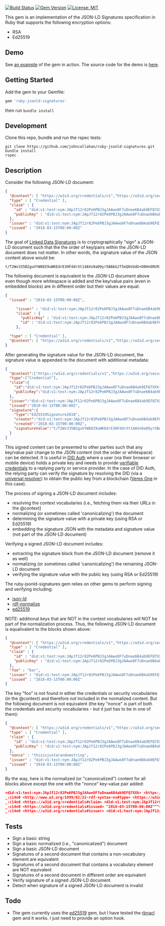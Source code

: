 [![Build Status](https://travis-ci.org/johncallahan/ruby-jsonld-signatures.svg?branch=master)](https://travis-ci.org/johncallahan/ruby-jsonld-signatures) [![Gem Version](https://badge.fury.io/rb/ruby-jsonld-signatures.svg)](https://badge.fury.io/rb/ruby-jsonld-signatures) [![License: MIT](https://img.shields.io/badge/License-MIT-yellow.svg)](https://opensource.org/licenses/MIT)

This gem is an implementation of the JSON-LD Signatures specification
in Ruby that supports the following encryption options:

* RSA
* Ed25519

Demo
----

See [an example](https://ldsigdemo.herokuapp.com/) of the gem in action.  The source code for the demo is [here](https://github.com/johncallahan/ldsigdemo).

Getting Started
---------------

Add the gem to your Gemfile:

```ruby
gem 'ruby-jsonld-signatures'
```

then run `bundle install`

Development
-----------

Clone this repo, bundle and run the rspec tests:

```shell
git clone https://github.com/johncallahan/ruby-jsonld-signatures.git
bundle install
rspec
```

Description
-----------

Consider the following JSON-LD document:

```json
{
  "@context": [ "https://w3id.org/credentials/v1","https://w3id.org/security/v1"],
  "type" : [ "Credential" ],
  "claim" : {
    "id" : "did:v1:test:nym:JApJf12r82Pe6PBJ3gJAAwo8F7uDnae6B4ab9EFQ7XXk",
    "publicKey" : "did:v1:test:nym:JApJf12r82Pe6PBJ3gJAAwo8F7uDnae6B4ab9EFQ7XXk#authn-key-1"
  },
  "issuer" : "did:v1:test:nym:JApJf12r82Pe6PBJ3gJAAwo8F7uDnae6B4ab9EFQ7XXk",
  "issued" : "2018-03-15T00:00:00Z"
}
```

The goal of [Linked Data Signatures](https://w3c-dvcg.github.io/ld-signatures/) is to
cryptographically "sign" a JSON-LD document such that the the order of
key/pairs within the JSON-LD document does not matter.  In other words,
the signature value of the JSON content above would be:

```
t/T2Wv335B2guVYW88I9uWKEdrE3HFddrXt14AVo9aD9yr5BAbGJT5eQbVGdG+O0Hn6RU9IYgi1o15/F3x37Ag==
```

The following document is equivalent to the JSON-LD document above even
though more whitespace is added and the key/value pairs (even in
embedded blocks) are in different order but their values are equal:

```json
{
  "issued" : "2018-03-15T00:00:00Z",

     "issuer" : "did:v1:test:nym:JApJf12r82Pe6PBJ3gJAAwo8F7uDnae6B4ab9EFQ7XXk",
     "claim" : {
       "publicKey" : "did:v1:test:nym:JApJf12r82Pe6PBJ3gJAAwo8F7uDnae6B4ab9EFQ7XXk#authn-key-1",
       "id" : "did:v1:test:nym:JApJf12r82Pe6PBJ3gJAAwo8F7uDnae6B4ab9EFQ7XXk"
     },

  "type" : [ "Credential" ],
  "@context": [ "https://w3id.org/credentials/v1","https://w3id.org/security/v1"]
}

```

After generating the signature value for the JSON-LD document, the
signature value is appended to the document with additional metadata:

```json
{
  "@context":["https://w3id.org/credentials/v1","https://w3id.org/security/v1"],
  "type":["Credential"],
  "claim":{
    "id":"did:v1:test:nym:JApJf12r82Pe6PBJ3gJAAwo8F7uDnae6B4ab9EFQ7XXk",
    "publicKey":"did:v1:test:nym:JApJf12r82Pe6PBJ3gJAAwo8F7uDnae6B4ab9EFQ7XXk#authn-key-1"
  },
  "issuer":"did:v1:test:nym:JApJf12r82Pe6PBJ3gJAAwo8F7uDnae6B4ab9EFQ7XXk",
  "issued":"2018-03-15T00:00:00Z",
  "signature":{
    "type":"Ed25519Signature2018",
    "creator":"did:v1:test:nym:JApJf12r82Pe6PBJ3gJAAwo8F7uDnae6B4ab9EFQ7XXk#authn-key-1",
    "created":"2018-03-15T00:00:00Z",
    "signatureValue":"t/T2Wv335B2guVYW88I9uWKEdrE3HFddrXt14AVo9aD9yr5BAbGJT5eQbVGdG+O0Hn6RU9IYgi1o15/F3x37Ag=="
  }
}
```

This signed content can be presented to other parties such that any
key/value pair change to the JSON content (not the order or
whitespace) can be detected.  It is useful in [DID Auth](https://github.com/WebOfTrustInfo/rebooting-the-web-of-trust-spring2018/blob/master/final-documents/did-auth.md) where a
user (via their browser or mobile device) holds a private key and
needs to provide [verifiable credentials](https://github.com/WebOfTrustInfo/rwot7/blob/master/topics-and-advance-readings/verifiable-credentials-primer.md) to a replying party or
service provider.  In the case of DID Auth, the relying party can
verify the signature by resolving the DID (via a [universal
resolver](https://github.com/decentralized-identity/universal-resolver)) to obtain the public key from a blockchain ([Veres
One](https://github.com/veres-one/veres-one) in this case).

The process of signing a JSON-LD document includes:

* resolving the context vocabularies (i.e., fetching them via their URLs in the @context]
* normalizing (or sometimes called 'canonicalizing') the document
* determining the signature value with a private key (using RSA or Ed25519)
* embedding the signature JSON with the metadata and signature value (not part of the JSON-LD document)

Verifying a signed JSON-LD document includes:

* extracting the signature block from the JSON-LD document (remove it as well)
* normalizing (or sometimes called 'canonicalizing') the remaining JSON-LD document
* verifying the signature value with the public key (using RSA or Ed25519)

The ruby-jsonld-signatures gem relies on other gems to perform signing
and verifying including:

* [json-ld](https://github.com/ruby-rdf/json-ld)
* [rdf-normalize](https://github.com/ruby-rdf/rdf-normalize)
* [ed25519](https://github.com/crypto-rb/ed25519)

NOTE: additional keys that are NOT in the context vocabularies will
NOT be part of the normalization process.  Thus, the following JSON-LD
document is equalivalent to the blocks shown above:

```json
{
  "@context": [ "https://w3id.org/credentials/v1","https://w3id.org/security/v1"],
  "type" : [ "Credential" ],
  "claim" : {
    "id" : "did:v1:test:nym:JApJf12r82Pe6PBJ3gJAAwo8F7uDnae6B4ab9EFQ7XXk",
    "publicKey" : "did:v1:test:nym:JApJf12r82Pe6PBJ3gJAAwo8F7uDnae6B4ab9EFQ7XXk#authn-key-1"
  },
  "foo" : "bar",
  "issuer" : "did:v1:test:nym:JApJf12r82Pe6PBJ3gJAAwo8F7uDnae6B4ab9EFQ7XXk",
  "issued" : "2018-03-15T00:00:00Z"
}
```

The key "foo" is not found in either the credentials or security
vocabularies (in the @context) and therefore *not* included in the
normalized content.  But the following document is not equivalent (the
key "nonce" *is* part of both the credentials and security
vocabularies - but it just has to be in one of them):

```json
{
  "@context": [ "https://w3id.org/credentials/v1","https://w3id.org/security/v1"],
  "type" : [ "Credential" ],
  "claim" : {
    "id" : "did:v1:test:nym:JApJf12r82Pe6PBJ3gJAAwo8F7uDnae6B4ab9EFQ7XXk",
    "publicKey" : "did:v1:test:nym:JApJf12r82Pe6PBJ3gJAAwo8F7uDnae6B4ab9EFQ7XXk#authn-key-1"
  },
  "nonce" : "thisisjustarandomstring",
  "issuer" : "did:v1:test:nym:JApJf12r82Pe6PBJ3gJAAwo8F7uDnae6B4ab9EFQ7XXk",
  "issued" : "2018-03-15T00:00:00Z"
}
```

By the way, here is the normalized (or "canonicalized") content for
all blocks above except the one with the "nonce" key-value pair added:

```json
<did:v1:test:nym:JApJf12r82Pe6PBJ3gJAAwo8F7uDnae6B4ab9EFQ7XXk> <https://w3id.org/security#publicKey> <did:v1:test:nym:JApJf12r82Pe6PBJ3gJAAwo8F7uDnae6B4ab9EFQ7XXk#authn-key-1> .
_:c14n0 <http://www.w3.org/1999/02/22-rdf-syntax-ns#type> <https://w3id.org/credentials#Credential> .
_:c14n0 <https://w3id.org/credentials#claim> <did:v1:test:nym:JApJf12r82Pe6PBJ3gJAAwo8F7uDnae6B4ab9EFQ7XXk> .
_:c14n0 <https://w3id.org/credentials#issued> "2018-03-15T00:00:00Z"^^<http://www.w3.org/2001/XMLSchema#dateTime> .
_:c14n0 <https://w3id.org/credentials#issuer> <did:v1:test:nym:JApJf12r82Pe6PBJ3gJAAwo8F7uDnae6B4ab9EFQ7XXk> .
```

Tests
-----

* Sign a basic string
* Sign a basic normalized (i.e., "canonicalized") document
* Sign a basic JSON-LD document
* Signatures of a second document that contains a non-vocabulary element are equivalent
* Signatures of a second document that contains a vocabulary element are NOT equivalent
* Signatures of a second document in different order are equivalent
* Verify signature of a signed JSON-LD document
* Detect when signature of a signed JSON-LD document is invalid

Todo
----

* The gem currently uses the [ed25519](https://github.com/crypto-rb/ed25519) gem, but I have tested the
  [rbnacl](https://github.com/crypto-rb/rbnacl) gem and it works.  I just need to provide an option hook.

